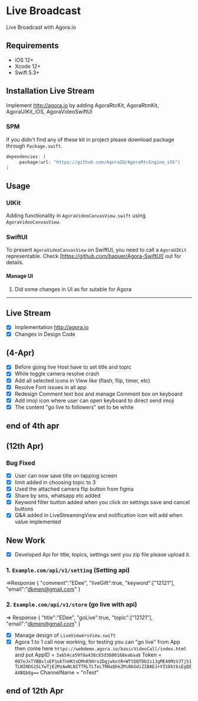 # Live Broadcast

Live Broadcast with Agora.io

## Requirements
* iOS 12+
* Xcode 12+
* Swift 5.3+

## Installation Live Stream

Implement http://agora.io by adding AgoraRtcKit, AgoraRtmKit, AgoraUIKit_iOS, AgoraVideoSwiftUI

### SPM
If you didn't find any of these kit in project please download package through `Package.swift`.
```swift
dependencies: [
    .package(url: "https://github.com/AgoraIO/AgoraRtcEngine_iOS")
]
```

## Usage

### UIKit
Adding functionality in `AgoraVideoCanvasView.swift` using `AgoraVideoCanvasView`.

### SwiftUI
To present `AgoraVideoCanvasView` on SwiftUI, you need to call a `AgoraUIKit` representable. Check [https://github.com/baquer/Agora-SwiftUI] out for details.


#### Manage UI 
 1. Did some changes in UI as for sutable for Agora
 
 
<!--## What's next-->
<!--- [x] Sample Project.-->
<!--- [x] SwiftUI representable code example. -->
<!--- [x] Support below iOS 13.-->
  
---

## Live Stream
- [x] Implementation http://agora.io
- [x] Changes in Design Code 
<!--Developed with 🖤 at [Kuldip]-->

##  (4-Apr)
- [x] Before going live Host have to set title and topic  
- [x] While toggle camera resolve crash
- [x] Add all selected icons in View like (flash, flip, timer, etc) 
- [x] Resolve Font issues in all app 
- [x] Redesign Comment text box and manage Comment box on keyboard
- [x] Add imoji icon where user can open keyboard to direct send imoji
- [x] The content "go live to followers" set to be white 

## end of 4th apr

## (12th Apr)

### Bug Fixed

- [x] User can now save title on tapping screen
- [x] limit added in choosing topic to 3
- [x] Used the attached camera flip button from figma 
- [x] Share by sms, whatsapp etc added
- [x] Keyword filter button added when you click on settings save and cancel buttons
- [x] Q&A added in LiveStreamingView and notification icon will add when value implemented

## New Work
- [x] Developed Api for title, topics, settings sent you zip file please upload it.

### 1. `Example.com/api/v1/setting` (Setting api)
=>Response {
    "comment":"EDee",
    "liveGift":true,
    "keyword":["12121"],
    "email":"dkmen@gmail.com"
}

### 2. `Example.com/api/v1/store` (go live with api)
=> Response {
    "title":"EDee",
    "goLive":true,
    "topic":["12121"],
    "email":"dkmen@gmail.com"
}


- [x] Manage design of `LiveViewersView.swift`
- [x] Agora 1 to 1 call now working, for testing you can "go live" from App then come here `https://webdemo.agora.io/basicVideoCall/index.html` and put
AppID = `3a654ca59f8a438c83d3600168ea6aa8`
Token = `007eJxTYBBvluEP1okTnHKtoDMnK9Hrv2DgjwkntR+WTtDQTDbIs1JgME40MzVJTjS1TLNINDG2SLYwTjE2MzAwNLNITTRLTLToLTRNaQhkZMiNkGdiZIBAEJ+VIS8ktbiEgQEAXBQb8g==`
ChannelName = "nTest"

## end of 12th Apr
